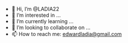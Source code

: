 - 👋 Hi, I’m @LADIA22
- 👀 I’m interested in ...
- 🌱 I’m currently learning ...
- 💞️ I’m looking to collaborate on ...
- 📫 How to reach me: edwardladia@gmail.com

<!---
LADIA22/LADIA22 is a ✨ special ✨ repository because its `README.md` (this file) appears on your GitHub profile.
You can click the Preview link to take a look at your changes.
--->
